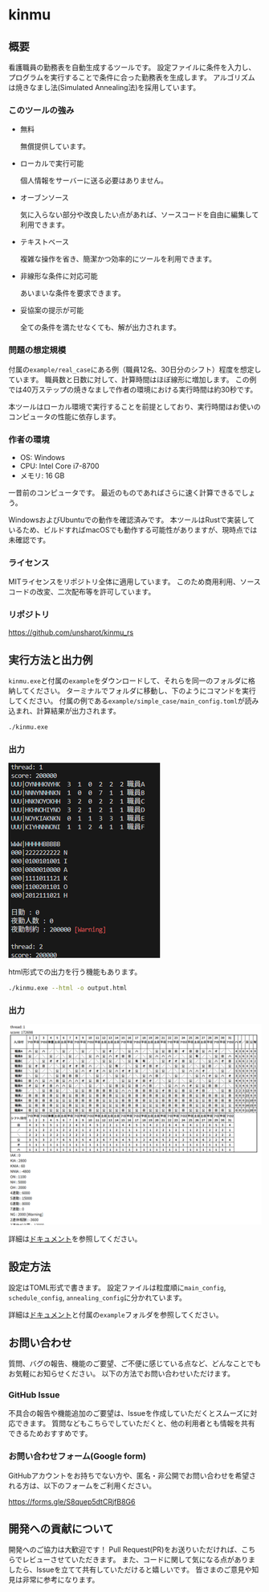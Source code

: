 # kinmu

## 概要

看護職員の勤務表を自動生成するツールです。
設定ファイルに条件を入力し、プログラムを実行することで条件に合った勤務表を生成します。
アルゴリズムは焼きなまし法(Simulated Annealing法)を採用しています。

### このツールの強み

- 無料

   無償提供しています。

- ローカルで実行可能

   個人情報をサーバーに送る必要はありません。

- オーブンソース

   気に入らない部分や改良したい点があれば、ソースコードを自由に編集して利用できます。

- テキストベース

   複雑な操作を省き、簡潔かつ効率的にツールを利用できます。

- 非線形な条件に対応可能

   あいまいな条件を要求できます。

- 妥協案の提示が可能

   全ての条件を満たせなくても、解が出力されます。

### 問題の想定規模

付属の`example/real_case`にある例（職員12名、30日分のシフト）程度を想定しています。
職員数と日数に対して、計算時間はほぼ線形に増加します。
この例では40万ステップの焼きなましで作者の環境における実行時間は約30秒です。

本ツールはローカル環境で実行することを前提としており、実行時間はお使いのコンピュータの性能に依存します。

### 作者の環境

- OS: Windows
- CPU: Intel Core i7-8700
- メモリ: 16 GB

一昔前のコンピュータです。
最近のものであればさらに速く計算できるでしょう。

WindowsおよびUbuntuでの動作を確認済みです。
本ツールはRustで実装しているため、ビルドすればmacOSでも動作する可能性がありますが、現時点では未確認です。

### ライセンス

MITライセンスをリポジトリ全体に適用しています。
このため商用利用、ソースコードの改変、二次配布等を許可しています。

### リポジトリ

https://github.com/unsharot/kinmu_rs

## 実行方法と出力例

`kinmu.exe`と付属の`example`をダウンロードして、それらを同一のフォルダに格納してください。
ターミナルでフォルダに移動し、下のようにコマンドを実行してください。
付属の例である`example/simple_case/main_config.toml`が読み込まれ、計算結果が出力されます。

```sh
./kinmu.exe
```

### 出力

![](example/simple_case/output_stdout.png)

html形式での出力を行う機能もあります。

```sh
./kinmu.exe --html -o output.html
```

### 出力

![](example/real_case/output_html.png)

詳細は[ドキュメント](docs/index.md)を参照してください。

## 設定方法

設定はTOML形式で書きます。
設定ファイルは粒度順に`main_config`, `schedule_config`, `annealing_config`に分かれています。

詳細は[ドキュメント](docs/index.md)と付属の`example`フォルダを参照してください。

## お問い合わせ

質問、バグの報告、機能のご要望、ご不便に感じている点など、どんなことでもお気軽にお知らせください。
以下の方法でお問い合わせいただけます。

### GitHub Issue

不具合の報告や機能追加のご要望は、Issueを作成していただくとスムーズに対応できます。
質問などもこちらでしていただくと、他の利用者とも情報を共有できるためおすすめです。

### お問い合わせフォーム(Google form)

GitHubアカウントをお持ちでない方や、匿名・非公開でお問い合わせを希望される方は、以下のフォームをご利用ください。

https://forms.gle/S8quep5dtCRjfB8G6

## 開発への貢献について

開発へのご協力は大歓迎です！
Pull Request(PR)をお送りいただければ、こちらでレビューさせていただきます。
また、コードに関して気になる点がありましたら、Issueを立てて共有していただけると嬉しいです。
皆さまのご意見や知見は非常に参考になります。
